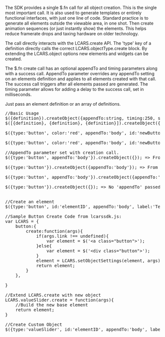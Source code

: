 <div class="description">
<p>The SDK provides a single $.fn call for all object creation.  This is the single most important call.  It is also used to generate templates or entirely functional interfaces, with just one line of code.  Standard practice is to generate all elements outside the viewable area, in one shot. Then create animation sequences (or just instantly show) the elements.  This helps reduce framerate drops and taxing hardware on older technology.</p>

<p>The call directly interacts with the LCARS.create API.  The 'type' key of a definition directly calls the correct LCARS.objectType.create block.  By extending the LCARS.object options new elements and widgets can be created.</p>

<p>The $.fn create call has an optional appendTo and timing parameters along with a success call.  AppendTo parameter overrides any appendTo setting on an elements definition and applies to all elements created with that call.  The success call triggers after all elements passed are generated.  The timing parameter allows for adding a delay to the success call, set in milliseconds.</p>

<p>Just pass an element definition or an array of definitions.</p>
</div>

<pre class="code hidden">
//Basic Usage
$({definition}).createObject({appendTo:string, timing:250, success:function(){}}
$([{definition}, {definition}, {definition}]).createObject({appendTo:string, timing:250, success:function(){}}

$({type:'button', color:'red', appendTo:'body', id:'newButton'}).createObject({});

$({type:'button', color:'red', appendTo:'body', id:'newButton'}, {type:'bar', id:'bar_headerBar1', appendTo:'body'}).createObject({});

//AppendTo parameter set with creation call.
$({type:'button', appendTo:'body'}).createObject({}); => From Definition, applies to only that element if multiple elements created.

$({type:'button'}).createObject({appendTo:'body'}); => From Create Call, applies to all elements created with the call.

$({type:'button', appendTo:'body'}).createObject({appendTo:'#wpr_mainView'}); => Overrides all definitions appendTo settings.

$({type:'button'}).createObject({}); => No 'appendTo' passed, returns built element.  Only pass a single element or template when returning.


//Create an element
$({type:'button', id:'elementID', appendTo:'body', label:'Text', color:'blue'}).createObject({});

//Sample Button Create Code from lcarssdk.js:
var LCARS = {
    button:{
        create:function(args){
            if(args.link !== undefined){
                var element = $('&lt;a class="button"&gt;');
            }else{
                var element = $('&lt;div class="button"&gt;');
            }            
            element = LCARS.setObjectSettings(element, args);
            return element; 
        }	         
    },

}

//Extend LCARS.create with new object
LCARS.valueSlider.create = function(args){
	//Build the new base element
	return element;
}

//Create Custom Object
$({type:'valueSlider', id:'elementID', appendTo:'body', label:'Text', color:'blue', value:53}).createObject({});

</pre>